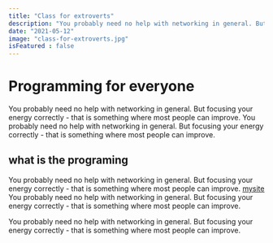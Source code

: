 ```yaml
---
title: "Class for extroverts"
description: "You probably need no help with networking in general. But focusing your energy correctly - that is something where most people can improve.."
date: "2021-05-12"
image: "class-for-extroverts.jpg"
isFeatured : false
---
```


# Programming for everyone


You probably need no help with networking in general. But focusing your energy correctly - that is something where most people can improve. You probably need no help with networking in general. But focusing your energy correctly - that is something where most people can improve.

## what is the programing

You probably need no help with networking in general. But focusing your energy correctly - that is something where most people can improve. [mysite](https://mhdrezaei.ir) You probably need no help with networking in general. But focusing your energy correctly - that is something where most people can improve.

You probably need no help with networking in general. But focusing your energy correctly - that is something where most people can improve.